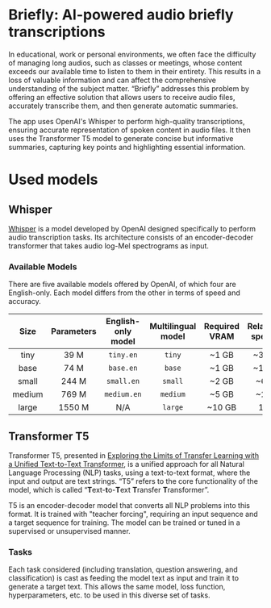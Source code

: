 # Briefly: AI-powered audio briefly transcriptions

In educational, work or personal environments, we often face the difficulty of managing long audios, such as classes or meetings, whose content exceeds our available time to listen to them in their entirety. This results in a loss of valuable information and can affect the comprehensive understanding of the subject matter. “Briefly” addresses this problem by offering an effective solution that allows users to receive audio files, accurately transcribe them, and then generate automatic summaries.

The app uses OpenAI's Whisper to perform high-quality transcriptions, ensuring accurate representation of spoken content in audio files. It then uses the Transformer T5 model to generate concise but informative summaries, capturing key points and highlighting essential information.

# Used models

## Whisper

[Whisper](https://github.com/openai/whisper) is a model developed by OpenAI designed specifically to perform audio transcription tasks. Its architecture consists of an encoder-decoder transformer that takes audio log-Mel spectrograms as input.

### Available Models

There are five available models offered by OpenAI, of which four are English-only. Each model differs from the other in terms of speed and accuracy.


|  Size  | Parameters | English-only model | Multilingual model | Required VRAM | Relative speed |
|:------:|:----------:|:------------------:|:------------------:|:-------------:|:--------------:|
|  tiny  |    39 M    |     `tiny.en`      |       `tiny`       |     ~1 GB     |      ~32x      |
|  base  |    74 M    |     `base.en`      |       `base`       |     ~1 GB     |      ~16x      |
| small  |   244 M    |     `small.en`     |      `small`       |     ~2 GB     |      ~6x       |
| medium |   769 M    |    `medium.en`     |      `medium`      |     ~5 GB     |      ~2x       |
| large  |   1550 M   |        N/A         |      `large`       |    ~10 GB     |       1x       |

## Transformer T5

Transformer T5, presented in [Exploring the Limits of Transfer Learning with a Unified Text-to-Text Transformer](https://arxiv.org/pdf/1910.10683.pdf), is a unified approach for all Natural Language Processing (NLP) tasks, using a text-to-text format, where the input and output are text strings. “T5” refers to the core functionality of the model, which is called “**T**ext-**t**o-**T**ext **T**ransfer **T**ransformer”. 

T5 is an encoder-decoder model that converts all NLP problems into this format. It is trained with "teacher forcing", requiring an input sequence and a target sequence for training. The model can be trained or tuned in a supervised or unsupervised manner.

### Tasks

Each task considered (including translation, question answering, and classification) is cast as feeding the model text as input and train it to generate a target text. This allows the same model, loss function, hyperparameters, etc. to be used in this diverse set of tasks.
